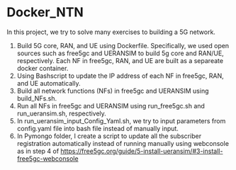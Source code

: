 # Docker_NTN
In this project, we try to solve many exercises to building a 5G network.
1. Build 5G core, RAN, and UE using Dockerfile. Specifically, we used open sources such as free5gc and UERANSIM to build 5g core and RAN/UE, respectively. Each NF in free5gc, RAN, and UE are built as a separeate docker container.
2. Using Bashscript to update the IP address of each NF in free5gc, RAN, and UE automatically.
3. Build all network functions (NFs) in free5gc and UERANSIM using build_NFs.sh.
4. Run all NFs in free5gc and UERANSIM using run_free5gc.sh and run_ueransim.sh, respectively.
5. In run_ueransim_input_Config_Yaml.sh, we try to input parameters from config.yaml file into bash file instead of manually input.
6. In Pymongo folder, I create a script to update all the subscriber registration automatically instead of running manually using webconsole as in step 4 of https://free5gc.org/guide/5-install-ueransim/#3-install-free5gc-webconsole 


